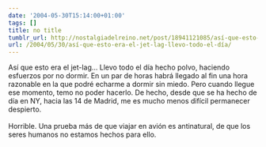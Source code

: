 ```yaml
---
date: '2004-05-30T15:14:00+01:00'
tags: []
title: no title
tumblr_url: http://nostalgiadelreino.net/post/18941121085/así-que-esto-era-el-jet-lag-llevo-todo-el-día
url: /2004/05/30/así-que-esto-era-el-jet-lag-llevo-todo-el-día/
---
```


<p>Así que esto era el jet-lag&hellip; Llevo todo el día hecho polvo, haciendo esfuerzos por no dormir. En un par de horas habrá llegado al fin una hora razonable en la que podré echarme a dormir sin miedo. Pero cuando llegue ese momento, temo no poder hacerlo. De hecho, desde que se ha hecho de día en NY, hacia las 14 de Madrid, me es mucho menos difícil permanecer despierto.<br/><br/>Horrible. Una prueba más de que viajar en avión es antinatural, de que los seres humanos no estamos hechos para ello.</p><div class="blogger-post-footer"><img width="1" height="1" src="https://blogger.googleusercontent.com/tracker/1180118427259117074-1127590594548944791?l=nostalgiadelreino.blogspot.com" alt=""/></div>